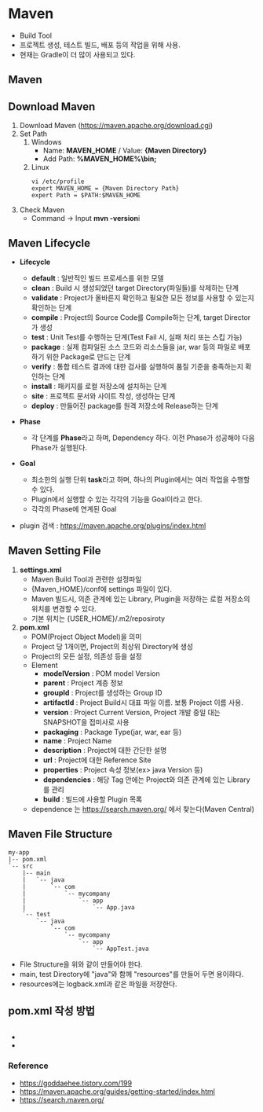 # Maven 
* Build Tool
* 프로젝트 생성, 테스트 빌드, 배포 등의 작업을 위해 사용.
* 현재는 Gradle이 더 많이 사용되고 있다.

## Maven
## Download Maven
1. Download Maven (https://maven.apache.org/download.cgi)
2. Set Path
    1. Windows
        * Name: **MAVEN_HOME** / Value: **{Maven Directory}**
        * Add Path: **%MAVEN_HOME%\bin;**
    2. Linux
        ```shell script
        vi /etc/profile
       expert MAVEN_HOME = {Maven Directory Path}
       expert Path = $PATH:$MAVEN_HOME
       ```
3. Check Maven
    * Command -> Input **mvn -version**i
    
## Maven Lifecycle
* **Lifecycle**
    * **default** : 일반적인 빌드 프로세스를 위한 모델
    * **clean** : Build 시 생성되었던 target Directory(파일들)를 삭제하는 단계
    * **validate** : Project가 올바른지 확인하고 필요한 모든 정보를 사용할 수 있는지 확인하는 단계
    * **compile** : Project의 Source Code를 Compile하는 단계, target Director가 생성
    * **test** : Unit Test를 수행하는 단계(Test Fail 시, 실패 처리 또는 스킵 가능)
    * **package** : 실제 컴파일된 소스 코드와 리소스들을 jar, war 등의 파일로 배포하기 위한 Package로 만드는 단계 
    * **verify** : 통합 테스트 결과에 대한 검사를 실행하여 품질 기준을 충족하는지 확인하는 단계
    * **install** : 패키지를 로컬 저장소에 설치하는 단계
    * **site** : 프로젝트 문서와 사이트 작성, 생성하는 단계
    * **deploy** : 만들어진 package를 원격 저장소에 Release하는 단계

* **Phase**
    * 각 단계를 **Phase**라고 하며, Dependency 하다. 이전 Phase가 성공해야 다음 Phase가 실행된다.
* **Goal** 
    * 최소한의 실행 단위 **task**라고 하며, 하나의 Plugin에서는 여러 작업을 수행할 수 있다.
    * Plugin에서 실행할 수 있는 각각의 기능을 Goal이라고 한다.
    * 각각의 Phase에 연계된 Goal
    
* plugin 검색 : https://maven.apache.org/plugins/index.html

## Maven Setting File
1. **settings.xml**
    * Maven Build Tool과 관련한 설정파일
    * {Maven_HOME}/conf에 settings 파일이 있다.
    * Maven 빌드시, 의존 관계에 있는 Library, Plugin을 저장하는 로컬 저장소의 위치를 변경할 수 있다.
    * 기본 위치는 {USER_HOME}/.m2/reposiroty
2. **pom.xml**
    * POM(Project Object Model)을 의미
    * Project 당 1개이면, Project의 최상위 Directory에 생성
    * Project의 모든 설정, 의존성 등을 설정
    * Element
        * **modelVersion** : POM model Version
        * **parent** : Project 계층 정보
        * **groupId** : Project를 생성하는 Group ID
        * **artifactId** : Project Build시 대표 파일 이름. 보통 Project 이름 사용.
        * **version** : Project Current Version, Project 개발 중일 대는 SNAPSHOT을 접미사로 사용
        * **packaging** : Package Type(jar, war, ear 등)
        * **name** : Project Name
        * **description** : Project에 대한 간단한 설명
        * **url** : Project에 대한 Reference Site
        * **properties** : Project 속성 정보(ex> java Version 등)
        * **dependencies** : 해당 Tag 안에는 Project와 의존 관계에 있는 Library를 관리
        * **build** : 빌드에 사용할 Plugin 목록
    * dependence 는 https://search.maven.org/ 에서 찾는다(Maven Central)
    
## Maven File Structure
```shell script
my-app
|-- pom.xml
`-- src
    |-- main
    |   `-- java
    |       `-- com
    |           `-- mycompany
    |               `-- app
    |                   `-- App.java
    `-- test
        `-- java
            `-- com
                `-- mycompany
                    `-- app
                        `-- AppTest.java
```
* File Structure을 위와 같이 만들어야 한다.
* main, test Directory에 "java"와 함께 "resources"를 만들어 두면 용이하다.
* resources에는 logback.xml과 같은 파일을 저장한다.


## pom.xml 작성 방법
```

```
* 
* 



### Reference
* https://goddaehee.tistory.com/199
* https://maven.apache.org/guides/getting-started/index.html
* https://search.maven.org/